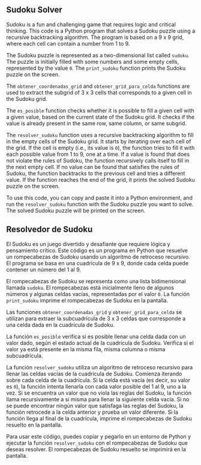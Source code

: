 ## Sudoku Solver

Sudoku is a fun and challenging game that requires logic and critical thinking. This code is a Python program that solves a Sudoku puzzle using a recursive backtracking algorithm. The program is based on a 9 x 9 grid, where each cell can contain a number from 1 to 9.

The Sudoku puzzle is represented as a two-dimensional list called `sudoku`. The puzzle is initially filled with some numbers and some empty cells, represented by the value `0`. The `print_sudoku` function prints the Sudoku puzzle on the screen.

The `obtener_coordenadas_grid` and `obtener_grid_para_celda` functions are used to extract the subgrid of 3 x 3 cells that corresponds to a given cell in the Sudoku grid.

The `es_posible` function checks whether it is possible to fill a given cell with a given value, based on the current state of the Sudoku grid. It checks if the value is already present in the same row, same column, or same subgrid.

The `resolver_sudoku` function uses a recursive backtracking algorithm to fill in the empty cells of the Sudoku grid. It starts by iterating over each cell of the grid. If the cell is empty (i.e., its value is `0`), the function tries to fill it with each possible value from 1 to 9, one at a time. If a value is found that does not violate the rules of Sudoku, the function recursively calls itself to fill in the next empty cell. If no value can be found that satisfies the rules of Sudoku, the function backtracks to the previous cell and tries a different value. If the function reaches the end of the grid, it prints the solved Sudoku puzzle on the screen.

To use this code, you can copy and paste it into a Python environment, and run the `resolver_sudoku` function with the Sudoku puzzle you want to solve. The solved Sudoku puzzle will be printed on the screen.

## Resolvedor de Sudoku

El Sudoku es un juego divertido y desafiante que requiere lógica y pensamiento crítico. Este código es un programa en Python que resuelve un rompecabezas de Sudoku usando un algoritmo de retroceso recursivo. El programa se basa en una cuadrícula de 9 x 9, donde cada celda puede contener un número del 1 al 9.

El rompecabezas de Sudoku se representa como una lista bidimensional llamada `sudoku`. El rompecabezas está inicialmente lleno de algunos números y algunas celdas vacías, representadas por el valor `0`. La función `print_sudoku` imprime el rompecabezas de Sudoku en la pantalla.

Las funciones `obtener_coordenadas_grid` y `obtener_grid_para_celda` se utilizan para extraer la subcuadrícula de 3 x 3 celdas que corresponde a una celda dada en la cuadrícula de Sudoku.

La función `es_posible` verifica si es posible llenar una celda dada con un valor dado, según el estado actual de la cuadrícula de Sudoku. Verifica si el valor ya está presente en la misma fila, misma columna o misma subcuadrícula.

La función `resolver_sudoku` utiliza un algoritmo de retroceso recursivo para llenar las celdas vacías de la cuadrícula de Sudoku. Comienza iterando sobre cada celda de la cuadrícula. Si la celda está vacía (es decir, su valor es `0`), la función intenta llenarla con cada valor posible del 1 al 9, uno a la vez. Si se encuentra un valor que no viola las reglas del Sudoku, la función llama recursivamente a sí misma para llenar la siguiente celda vacía. Si no se puede encontrar ningún valor que satisfaga las reglas del Sudoku, la función retrocede a la celda anterior y prueba un valor diferente. Si la función llega al final de la cuadrícula, imprime el rompecabezas de Sudoku resuelto en la pantalla.

Para usar este código, puedes copiar y pegarlo en un entorno de Python y ejecutar la función `resolver_sudoku` con el rompecabezas de Sudoku que deseas resolver. El rompecabezas de Sudoku resuelto se imprimirá en la pantalla.